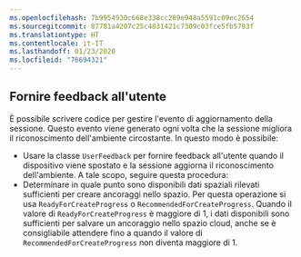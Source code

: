 ```yaml
---
ms.openlocfilehash: 7b9954930c668e338cc289e948a5591c09ec2654
ms.sourcegitcommit: 87781a4207c25c4831421c7309c03fce5fb5793f
ms.translationtype: HT
ms.contentlocale: it-IT
ms.lasthandoff: 01/23/2020
ms.locfileid: "76694321"
---
```

## <a name="provide-feedback-to-the-user"></a>Fornire feedback all'utente

È possibile scrivere codice per gestire l'evento di aggiornamento della sessione. Questo evento viene generato ogni volta che la sessione migliora il riconoscimento dell'ambiente circostante. In questo modo è possibile:

- Usare la classe `UserFeedback` per fornire feedback all'utente quando il dispositivo viene spostato e la sessione aggiorna il riconoscimento dell'ambiente. A tale scopo, seguire questa procedura:
- Determinare in quale punto sono disponibili dati spaziali rilevati sufficienti per creare ancoraggi nello spazio. Per questa operazione si usa `ReadyForCreateProgress` o `RecommendedForCreateProgress`. Quando il valore di `ReadyForCreateProgress` è maggiore di 1, i dati disponibili sono sufficienti per salvare un ancoraggio nello spazio cloud, anche se è consigliabile attendere fino a quando il valore di `RecommendedForCreateProgress` non diventa maggiore di 1.
